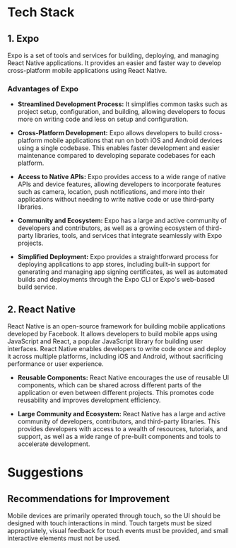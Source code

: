 # Tech Stack

## 1. Expo

Expo is a set of tools and services for building, deploying, and managing React Native applications. It provides an easier and faster way to develop cross-platform mobile applications using React Native.

### Advantages of Expo

- **Streamlined Development Process:** It simplifies common tasks such as project setup, configuration, and building, allowing developers to focus more on writing code and less on setup and configuration.

- **Cross-Platform Development:** Expo allows developers to build cross-platform mobile applications that run on both iOS and Android devices using a single codebase. This enables faster development and easier maintenance compared to developing separate codebases for each platform.

- **Access to Native APIs:** Expo provides access to a wide range of native APIs and device features, allowing developers to incorporate features such as camera, location, push notifications, and more into their applications without needing to write native code or use third-party libraries.

- **Community and Ecosystem:** Expo has a large and active community of developers and contributors, as well as a growing ecosystem of third-party libraries, tools, and services that integrate seamlessly with Expo projects.

- **Simplified Deployment:** Expo provides a straightforward process for deploying applications to app stores, including built-in support for generating and managing app signing certificates, as well as automated builds and deployments through the Expo CLI or Expo's web-based build service.

## 2. React Native

React Native is an open-source framework for building mobile applications developed by Facebook. It allows developers to build mobile apps using JavaScript and React, a popular JavaScript library for building user interfaces. React Native enables developers to write code once and deploy it across multiple platforms, including iOS and Android, without sacrificing performance or user experience.

- **Reusable Components:** React Native encourages the use of reusable UI components, which can be shared across different parts of the application or even between different projects. This promotes code reusability and improves development efficiency.

- **Large Community and Ecosystem:** React Native has a large and active community of developers, contributors, and third-party libraries. This provides developers with access to a wealth of resources, tutorials, and support, as well as a wide range of pre-built components and tools to accelerate development.

# Suggestions

## Recommendations for Improvement

Mobile devices are primarily operated through touch, so the UI should be designed with touch interactions in mind. Touch targets must be sized appropriately, visual feedback for touch events must be provided, and small interactive elements must not be used.
